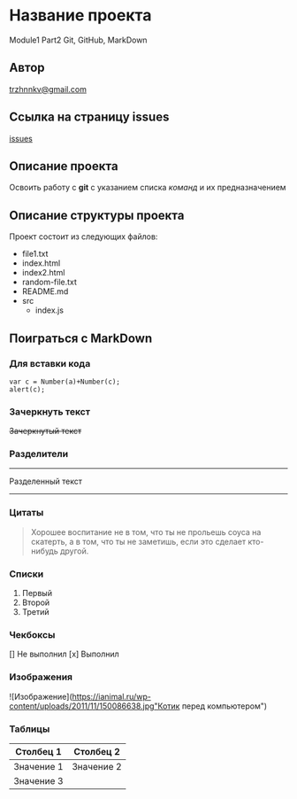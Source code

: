 # Название проекта
Module1 Part2 Git, GitHub, MarkDown

## Автор
trzhnnkv@gmail.com

## Ссылка на страницу issues
[issues](https://github.com/trzhnnkv/module1_part2/issues "Страница issues")

## Описание проекта
Освоить работу с **git** с указанием списка *команд* и их предназначением

## Описание структуры проекта
Проект состоит из следующих файлов:
* file1.txt
* index.html
* index2.html
* random-file.txt
* README.md
* src
	* index.js

## Поиграться с MarkDown

### Для вставки кода

```
var c = Number(a)+Number(c);
alert(c);
```

### Зачеркнуть текст

~~Зачеркнутый текст~~

### Разделители

___

Разделенный текст

___

### Цитаты

> Хорошее воспитание не в том, что ты не прольешь соуса на скатерть, а в том, что ты не заметишь, если это сделает кто-нибудь другой.

### Списки

1. Первый
2. Второй
3. Третий

### Чекбоксы

[] Не выполнил
[x] Выполнил

### Изображения

![Изображение](https://ianimal.ru/wp-content/uploads/2011/11/150086638.jpg"Котик перед компьютером")

### Таблицы

|Столбец 1|Столбец 2|
|--|--|
|Значение 1|Значение 2|
|Значение 3|